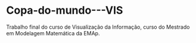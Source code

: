 # Copa-do-mundo---VIS
Trabalho final do curso de Visualização da Informação, curso do Mestrado em Modelagem Matemática da EMAp.
